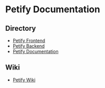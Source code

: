 # Petify Documentation
## Directory
* [Petify Frontend](https://github.com/vampirekun/petify-frontend)
* [Petify Backend](https://github.com/vampirekun/petify-backend)
* [Petify Documentation](https://github.com/vampirekun/petify-docs)

## Wiki
* [Petify Wiki](https://github.com/vampirekun/petify-docs/wiki)
